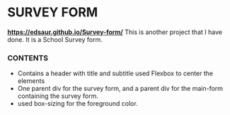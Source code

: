 # SURVEY FORM

**https://edsaur.github.io/Survey-form/**
This is another project that I have done.
It is a School Survey form.

### CONTENTS

- Contains a header with title and subtitle used Flexbox to center the elements
- One parent div for the survey form, and a parent div for the main-form containing the survey form.
- used box-sizing for the foreground color.
